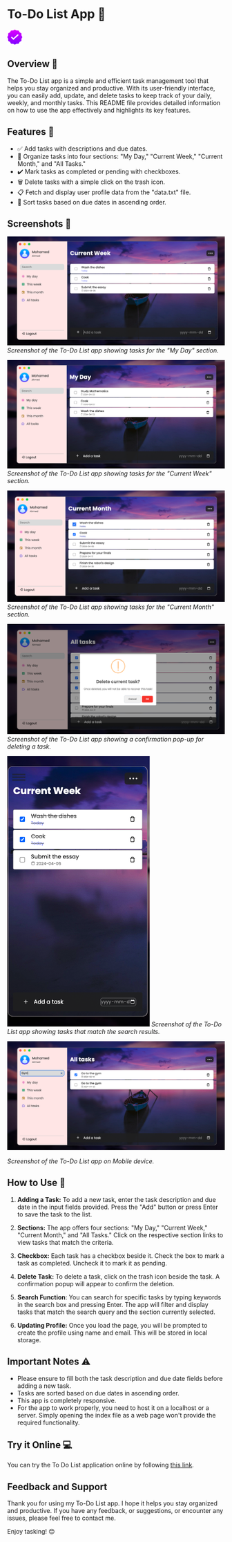 # To-Do List App 📝

<img src="img/ico.png" alt="To-Do List App" width="35" height="35">

## Overview 🌟

The To-Do List app is a simple and efficient task management tool that 
helps you stay organized and productive. With its user-friendly interface, 
you can easily add, update, and delete tasks to keep track of your daily, 
weekly, and monthly tasks. This README file provides detailed information 
on how to use the app effectively and highlights its key features.

## Features 🚀

- ✅ Add tasks with descriptions and due dates.
- 📅 Organize tasks into four sections: "My Day," "Current Week," "Current 
Month," and "All Tasks."
- ✔️ Mark tasks as completed or pending with checkboxes.
- 🗑️ Delete tasks with a simple click on the trash icon.
- 📋 Fetch and display user profile data from the "data.txt" file.
- 🔢 Sort tasks based on due dates in ascending order.

## Screenshots 📸

![Screenshot 1](screenshots/Screenshot_2.png)
*Screenshot of the To-Do List app showing tasks for the "My Day" section.*

![Screenshot 2](screenshots/Screenshot_1.png)
*Screenshot of the To-Do List app showing tasks for the "Current Week" 
section.*

![Screenshot 3](screenshots/Screenshot_3.png)
*Screenshot of the To-Do List app showing tasks for the "Current Month" 
section.*

![Screenshot 4](screenshots/Screenshot_4.png)
*Screenshot of the To-Do List app showing a confirmation pop-up for 
deleting a task.*

![Screenshot 5](screenshots/Screenshot_6.png)
*Screenshot of the To-Do List app showing tasks that match the search 
results.*

![Screenshot 6](screenshots/Screenshot_5.png)

*Screenshot of the To-Do List app on Mobile device.*

## How to Use 📖

1. **Adding a Task:** To add a new task, enter the task description and 
due date in the input fields provided. Press the "Add" button or press 
Enter to save the task to the list.

2. **Sections:** The app offers four sections: "My Day," "Current Week," 
"Current Month," and "All Tasks." Click on the respective section links to 
view tasks that match the criteria.

3. **Checkbox:** Each task has a checkbox beside it. Check the box to mark 
a task as completed. Uncheck it to mark it as pending.

4. **Delete Task:** To delete a task, click on the trash icon beside the 
task. A confirmation popup will appear to confirm the deletion.

5. **Search Function**: You can search for specific tasks by typing 
keywords in the search box and pressing Enter. The app will filter and 
display tasks that match the search query and the section currently 
selected.

6. **Updating Profile:** Once you load the page, you will be prompted to 
create the profile using name and email. This will be stored in local 
storage.

## Important Notes ⚠️


- Please ensure to fill both the task description and due date fields 
before adding a new task.
- Tasks are sorted based on due dates in ascending order.
- This app is completely responsive.
- For the app to work properly, you need to host it on a localhost or a 
server. Simply opening the index file as a web page won't provide the 
required functionality.


## Try it Online 💻

You can try the To Do List application online by following [this link]().


## Feedback and Support

Thank you for using my To-Do List app. I hope it helps you stay organized 
and productive. If you have any feedback, or suggestions, or encounter any 
issues, please feel free to contact me.

Enjoy tasking! 😊

